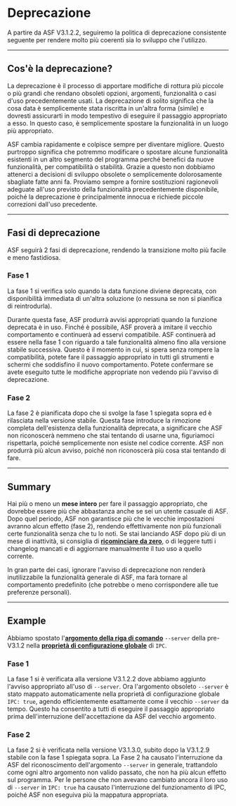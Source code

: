 # Deprecazione

A partire da ASF V3.1.2.2, seguiremo la politica di deprecazione consistente seguente per rendere molto più coerenti sia lo sviluppo che l'utilizzo.

---

## Cos'è la deprecazione?

La deprecazione è il processo di apportare modifiche di rottura più piccole o più grandi che rendano obsoleti opzioni, argomenti, funzionalità o casi d'uso precedentemente usati. La deprecazione di solito significa che la cosa data è semplicemente stata riscritta in un'altra forma (simile) e dovresti assicurarti in modo tempestivo di eseguire il passaggio appropriato a esso. In questo caso, è semplicemente spostare la funzionalità in un luogo più appropriato.

ASF cambia rapidamente e colpisce sempre per diventare migliore. Questo purtroppo significa che potremmo modificare o spostare alcune funzionalità esistenti in un altro segmento del programma perché benefici da nuove funzionalità, per compatibilità o stabilità. Grazie a questo non dobbiamo attenerci a decisioni di sviluppo obsolete o semplicemente dolorosamente sbagliate fatte anni fa. Proviamo sempre a fornire sostituzioni ragionevoli adeguate all'uso previsto della funzionalità precedentemente disponibile, poiché la deprecazione è principalmente innocua e richiede piccole correzioni dall'uso precedente.

---

## Fasi di deprecazione

ASF seguirà 2 fasi di deprecazione, rendendo la transizione molto più facile e meno fastidiosa.

### Fase 1

La fase 1 si verifica solo quando la data funzione diviene deprecata, con disponibilità immediata di un'altra soluzione (o nessuna se non si pianifica di reintrodurla).

Durante questa fase, ASF produrrà avvisi appropriati quando la funzione deprecata è in uso. Finché è possibile, ASF proverà a imitare il vecchio comportamento e continuerà ad esservi compatibile. ASF continuerà ad essere nella fase 1 con riguardo a tale funzionalità almeno fino alla versione stabile successiva. Questo è il momento in cui, si spera senza rompere la compatibilità, potete fare il passaggio appropriato in tutti gli strumenti e schermi che soddisfino il nuovo comportamento. Potete confermare se avete eseguito tutte le modifiche appropriate non vedendo più l'avviso di deprecazione.

### Fase 2

La fase 2 è pianificata dopo che si svolge la fase 1 spiegata sopra ed è rilasciata nella versione stabile. Questa fase introduce la rimozione completa dell'esistenza della funzionalità deprecata, a significare che ASF non riconoscerà nemmeno che stai tentando di usarne una, figuriamoci rispettarla, poiché semplicemente non esiste nel codice corrente. ASF non produrrà più alcun avviso, poiché non riconoscerà più cosa stai tentando di fare.

---

## Summary

Hai più o meno un **mese intero** per fare il passaggio appropriato, che dovrebbe essere più che abbastanza anche se sei un utente casuale di ASF. Dopo quel periodo, ASF non garantisce più che le vecchie impostazioni avranno alcun effetto (fase 2), rendendo effettivamente non più funzionali certe funzionalità senza che tu lo noti. Se stai lanciando ASF dopo più di un mese di inattività, si consiglia di **[ricominciare da zero](https://github.com/JustArchiNET/ArchiSteamFarm/wiki/Setting-up)**, o di leggere tutti i changelog mancati e di aggiornare manualmente il tuo uso a quello corrente.

In gran parte dei casi, ignorare l'avviso di deprecazione non renderà inutilizzabile la funzionalità generale di ASF, ma farà tornare al comportamento predefinito (che potrebbe o meno corrispondere alle tue preferenze personali).

---

## Example

Abbiamo spostato l'**[argomento della riga di comando](https://github.com/JustArchiNET/ArchiSteamFarm/wiki/Command-line-arguments)** `--server` della pre-V3.1.2 nella **[proprietà di configurazione globale](https://github.com/JustArchiNET/ArchiSteamFarm/wiki/Configuration#global-config)** di `IPC`.

### Fase 1

La fase 1 si è verificata alla versione V3.1.2.2 dove abbiamo aggiunto l'avviso appropriato all'uso di `--server`. Ora l'argomento obsoleto `--server` è stato mappato automaticamente nella proprietà di configurazione globale `IPC: true`, agendo efficientemente esattamente come il vecchio `--server` da tempo. Questo ha consentito a tutti di eseguire il passaggio appropriato prima dell'interruzione dell'accettazione da ASF del vecchio argomento.

### Fase 2

La fase 2 si è verificata nella versione V3.1.3.0, subito dopo la V3.1.2.9 stabile con la fase 1 spiegata sopra. La Fase 2 ha causato l'interruzione da ASF del riconoscimento dell'argomento `--server` in generale, trattandolo come ogni altro argomento non valido passato, che non ha più alcun effetto sul programma. Per le persone che non avevano cambiato ancora il loro uso di `--server` in `IPC: true` ha causato l'interruzione del funzionamento di IPC, poiché ASF non eseguiva più la mappatura appropriata.